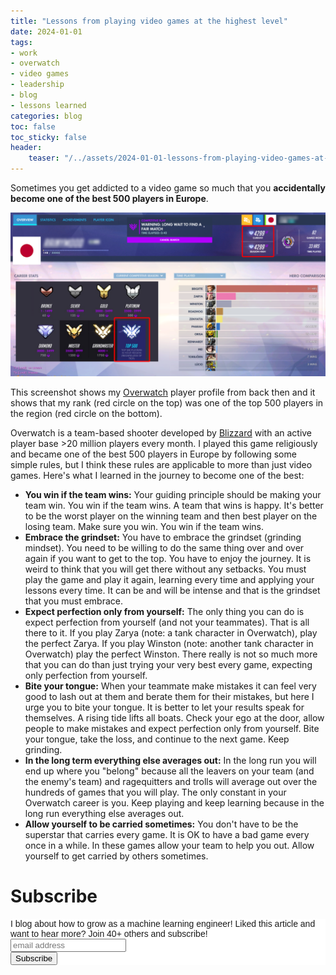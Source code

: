 ```yaml
---
title: "Lessons from playing video games at the highest level"
date: 2024-01-01
tags:
- work
- overwatch
- video games
- leadership
- blog
- lessons learned
categories: blog
toc: false
toc_sticky: false
header:
    teaser: "/../assets/2024-01-01-lessons-from-playing-video-games-at-the-highest-level/thumbnail.png"
---
```

<!-- ctrl + alt + v -->

Sometimes you get addicted to a video game so much that you **accidentally become one of the best 500 players in Europe**.

![](/../assets/2024-01-01-lessons-from-playing-video-games-at-the-highest-level/2024-01-02-05-55-17.png)

This screenshot shows my [Overwatch](https://overwatch.blizzard.com/en-gb/) player profile from back then and it shows that my rank (red circle on the top) was one of the top 500 players in the region (red circle on the bottom).

Overwatch is a team-based shooter developed by [Blizzard](https://www.blizzard.com/en-gb/) with an active player base >20 million players every month. I played this game religiously and became one of the best 500 players in Europe by following some simple rules, but I think these rules are applicable to more than just video games. Here's what I learned in the journey to become one of the best:

* **You win if the team wins:** Your guiding principle should be making your team win. You win if the team wins. A team that wins is happy. It's better to be the worst player on the winning team and then best player on the losing team. Make sure you win. You win if the team wins.
* **Embrace the grindset:** You have to embrace the grindset (grinding mindset). You need to be willing to do the same thing over and over again if you want to get to the top. You have to enjoy the journey. It is weird to think that you will get there without any setbacks. You must play the game and play it again, learning every time and applying your lessons every time. It can be and will be intense and that is the grindset that you must embrace. 
* **Expect perfection only from yourself:** The only thing you can do is expect perfection from yourself (and not your teammates). That is all there to it. If you play Zarya (note: a tank character in Overwatch), play the perfect Zarya. If you play Winston (note: another tank character in Overwatch) play the perfect Winston. There really is not so much more that you can do than just trying your very best every game, expecting only perfection from yourself.
* **Bite your tongue:** When your teammate make mistakes it can feel very good to lash out at them and berate them for their mistakes, but here I urge you to bite your tongue. It is better to let your results speak for themselves. A rising tide lifts all boats. Check your ego at the door, allow people to make mistakes and expect perfection only from yourself. Bite your tongue, take the loss, and continue to the next game. Keep grinding.
* **In the long term everything else averages out:** In the long run you will end up where you "belong" because all the leavers on your team (and the enemy's team) and ragequitters and trolls will average out over the hundreds of games that you will play. The only constant in your Overwatch career is you. Keep playing and keep learning because in the long run everything else averages out.
* **Allow yourself to be carried sometimes:** You don't have to be the superstar that carries every game. It is OK to have a bad game every once in a while. In these games allow your team to help you out. Allow yourself to get carried by others sometimes.

<!-- * Interesting first sentence
* Explainer for people who don't understand
* Lessons learned -->

<!-- start with the thumbnail (annoying part) -->

# Subscribe
<!-- Begin Mailchimp Signup Form -->
<link href="//cdn-images.mailchimp.com/embedcode/horizontal-slim-10_7.css" rel="stylesheet" type="text/css">
<style type="text/css">
#mc_embed_signup{background:#fff; clear:left; font:14px Helvetica,Arial,sans-serif; width:100%;}
/* Add your own Mailchimp form style overrides in your site stylesheet or in this style block.
    We recommend moving this block and the preceding CSS link to the HEAD of your HTML file. */
</style>
<div id="mc_embed_signup">
<form action="https://gmail.us3.list-manage.com/subscribe/post?u=92fe86c389878585bc87837e8&amp;id=50543deff9" method="post" id="mc-embedded-subscribe-form" name="mc-embedded-subscribe-form" class="validate" target="_blank" novalidate>
    <div id="mc_embed_signup_scroll">
<label for="mce-EMAIL">I blog about how to grow as a machine learning engineer! Liked this article and want to hear more? Join 40+ others and subscribe!</label>
<input type="email" value="" name="EMAIL" class="email" id="mce-EMAIL" placeholder="email address" required>
    <!-- real people should not fill this in and expect good things - do not remove this or risk form bot signups-->
    <div style="position: absolute; left: -5000px;" aria-hidden="true"><input type="text" name="b_92fe86c389878585bc87837e8_50543deff9" tabindex="-1" value=""></div>
    <div class="clear"><input type="submit" value="Subscribe" name="subscribe" id="mc-embedded-subscribe" class="button"></div>
    </div>
</form>
</div>
<!--End mc_embed_signup-->
    